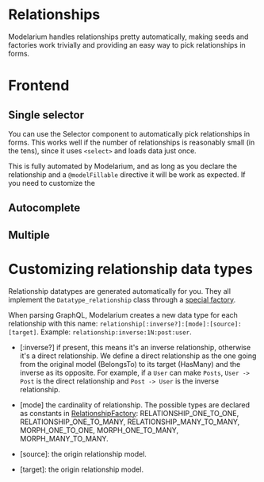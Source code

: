 # Relationships

Modelarium handles relationships pretty automatically, making seeds and factories work trivially and providing an easy way to pick relationships in forms.

# Frontend

## Single selector

You can use the Selector component to automatically pick relationships in forms. This works well if the number of relationships is reasonably small (in the tens), since it uses `<select>` and loads data just once.

This is fully automated by Modelarium, and as long as you declare the relationship and a `@modelFillable` directive it will be work as expected. If you need to customize the

## Autocomplete

## Multiple

# Customizing relationship data types

Relationship datatypes are generated automatically for you. They all implement the `Datatype_relationship` class through a [special factory](https://github.com/Corollarium/modelarium/blob/master/Modelarium/Datatypes/RelationshipFactory.php).

When parsing GraphQL, Modelarium creates a new data type for each relationship with this name: `relationship[:inverse?]:[mode]:[source]:[target]`. Example: `relationship:inverse:1N:post:user`.

- [:inverse?] if present, this means it's an inverse relationship, otherwise it's a direct relationship. We define a direct relationship as the one going from the original model (BelongsTo) to its target (HasMany) and the inverse as its opposite. For example, if a `User` can make `Posts`, `User -> Post` is the direct relationship and `Post -> User` is the inverse relationship.

- [mode] the cardinality of relationship. The possible types are declared as constants in [RelationshipFactory](https://github.com/Corollarium/modelarium/blob/master/Modelarium/Datatypes/RelationshipFactory.php): RELATIONSHIP_ONE_TO_ONE, RELATIONSHIP_ONE_TO_MANY, RELATIONSHIP_MANY_TO_MANY, MORPH_ONE_TO_ONE, MORPH_ONE_TO_MANY, MORPH_MANY_TO_MANY.

- [source]: the origin relationship model.

- [target]: the origin relationship model.
